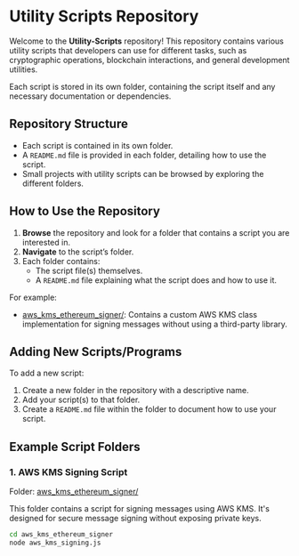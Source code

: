 # Utility Scripts Repository

Welcome to the **Utility-Scripts** repository! This repository contains various utility scripts that developers can use for different tasks, such as cryptographic operations, blockchain interactions, and general development utilities.

Each script is stored in its own folder, containing the script itself and any necessary documentation or dependencies.

## Repository Structure

- Each script is contained in its own folder.
- A `README.md` file is provided in each folder, detailing how to use the script.
- Small projects with utility scripts can be browsed by exploring the different folders.

## How to Use the Repository

1. **Browse** the repository and look for a folder that contains a script you are interested in.
2. **Navigate** to the script’s folder.
3. Each folder contains:
   - The script file(s) themselves.
   - A `README.md` file explaining what the script does and how to use it.

For example:
- [aws_kms_ethereum_signer/](aws_kms_ethereum_signer/): Contains a custom AWS KMS class implementation for signing messages without using a third-party library.

## Adding New Scripts/Programs

To add a new script:
1. Create a new folder in the repository with a descriptive name.
2. Add your script(s) to that folder.
3. Create a `README.md` file within the folder to document how to use your script.

## Example Script Folders

### 1. AWS KMS Signing Script

Folder: [aws_kms_ethereum_signer/](aws_kms_ethereum_signer/)

This folder contains a script for signing messages using AWS KMS. It's designed for secure message signing without exposing private keys.

```bash
cd aws_kms_ethereum_signer
node aws_kms_signing.js